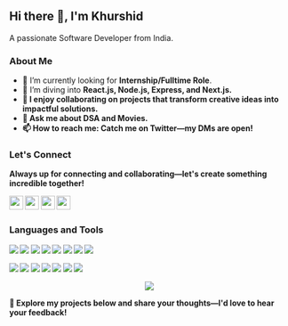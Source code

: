 <h2>Hi there 👋, I'm Khurshid</h2>
<p>A passionate Software Developer from India.</p>

<h3>About Me</h3>

<ul>
  <li>🔭 I’m currently looking for <strong>Internship/Fulltime Role</strong>.</li>
  <li>🌱 I’m diving into <strong>React.js, Node.js, Express, and Next.js.</li>
  <li>👯 I enjoy collaborating on <strong>projects that transform creative ideas into impactful solutions</strong>.</li>
  <li>💬 Ask me about <strong>DSA and Movies</strong>.</li>
  <li>📫 How to reach me: Catch me on Twitter—my DMs are open!</li>
</ul>

<h3>Let's Connect</h3>
<p>Always up for connecting and collaborating—let's create something incredible together!</p>
<p>
  <a href="mailto:alikhurshid.dev@gmail.com" target="_blank"><img height="25" src="https://img.shields.io/badge/gmail-c14438?&style=for-the-badge&logo=gmail&logoColor=white"></a>
  <a href="https://linkedin.com/in/ali-khurshid-60904426b/" target="_blank"><img height="25" src="https://img.shields.io/badge/-LinkedIn-0e76a8?style=for-the-badge&logo=Linkedin&logoColor=white"></a>
  <a href="https://twitter.com/alikhurshidhere" target="_blank"><img height="25" src="https://img.shields.io/badge/-Twitter-00acee?style=for-the-badge&logo=Twitter&logoColor=white"></a>
  <a href="https://leetcode.com/u/alikhere/" target="_blank"><img height="25" src="https://img.shields.io/badge/-LeetCode-FFA116?style=for-the-badge&logo=LeetCode&logoColor=white"></a>
</p>

<h3>Languages and Tools</h3>
<p>
   <img src="https://img.shields.io/badge/-C-A8B9CC?style=flat-square&logo=c&logoColor=white">
  <img src="https://img.shields.io/badge/-C++-00599C?style=flat-square&logo=c%2B%2B&logoColor=white">
  <img src="https://img.shields.io/badge/-JavaScript-F7DF1E?style=flat-square&logo=javascript&logoColor=black">
  <img src="https://img.shields.io/badge/-Python-3776AB?style=flat-square&logo=python&logoColor=white">
  <img src="https://img.shields.io/badge/-React-61DAFB?style=flat-square&logo=react&logoColor=black">
  <img src="https://img.shields.io/badge/-Vue.js-4FC08D?style=flat-square&logo=vue.js&logoColor=white">
  <img src="https://img.shields.io/badge/-HTML5-E34F26?style=flat-square&logo=html5&logoColor=white">
  <img src="https://img.shields.io/badge/-CSS3-1572B6?style=flat-square&logo=css3&logoColor=white">
</p>
<p>
  <img src="https://img.shields.io/badge/-MySQL-4479A1?style=flat-square&logo=mysql&logoColor=white">
  <img src="https://img.shields.io/badge/-Pandas-150458?style=flat-square&logo=pandas&logoColor=white">
  <img src="https://img.shields.io/badge/-NumPy-013243?style=flat-square&logo=numpy&logoColor=white">
  <img src="https://img.shields.io/badge/-Render-46E3B7?style=flat-square&logo=render&logoColor=white">
  <img src="https://img.shields.io/badge/-Git-F05032?style=flat-square&logo=git&logoColor=white">
  <img src="https://img.shields.io/badge/-GitHub-181717?style=flat-square&logo=github&logoColor=white">
  <img src="https://img.shields.io/badge/-Linux-FCC624?style=flat-square&logo=linux&logoColor=black">
</p>

<p align="center">
  <img src="https://github-readme-stats.vercel.app/api/top-langs/?username=alikhere&layout=compact&theme=radical">
</p>
<p>🚀 Explore my projects below and share your thoughts—I'd love to hear your feedback!</p>
 
